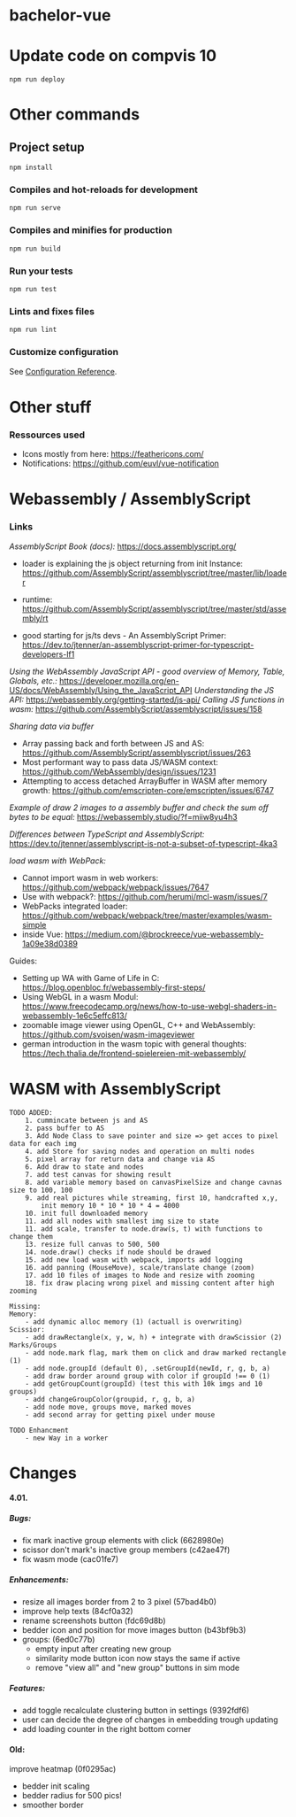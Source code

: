 # bachelor-vue

# Update code on compvis 10
```
npm run deploy
```

# Other commands
## Project setup
```
npm install
```

### Compiles and hot-reloads for development
```
npm run serve
```

### Compiles and minifies for production
```
npm run build
```

### Run your tests
```
npm run test
```

### Lints and fixes files
```
npm run lint
```

### Customize configuration
See [Configuration Reference](https://cli.vuejs.org/config/).


# Other stuff

### Ressources used
- Icons mostly from here: https://feathericons.com/
- Notifications: https://github.com/euvl/vue-notification 

# Webassembly / AssemblyScript


### Links
_AssemblyScript Book (docs):_ 
https://docs.assemblyscript.org/
 - loader is explaining the js object returning from init Instance: https://github.com/AssemblyScript/assemblyscript/tree/master/lib/loader
 - runtime: https://github.com/AssemblyScript/assemblyscript/tree/master/std/assembly/rt

- good starting for js/ts devs - An AssemblyScript Primer: https://dev.to/jtenner/an-assemblyscript-primer-for-typescript-developers-lf1

_Using the WebAssembly JavaScript API - good overview of Memory, Table, Globals, etc.:_ https://developer.mozilla.org/en-US/docs/WebAssembly/Using_the_JavaScript_API
_Understanding the JS API:_ https://webassembly.org/getting-started/js-api/
_Calling JS functions in wasm:_ https://github.com/AssemblyScript/assemblyscript/issues/158
 
_Sharing data via buffer_ 
- Array passing back and forth between JS and AS: https://github.com/AssemblyScript/assemblyscript/issues/263 
- Most performant way to pass data JS/WASM context: https://github.com/WebAssembly/design/issues/1231
- Attempting to access detached ArrayBuffer in WASM after memory growth: https://github.com/emscripten-core/emscripten/issues/6747

_Example of draw 2 images to a assembly buffer and check the sum off bytes to be equal:_
https://webassembly.studio/?f=miiw8yu4h3

_Differences between TypeScript and AssemblyScript:_ https://dev.to/jtenner/assemblyscript-is-not-a-subset-of-typescript-4ka3 

_load wasm with WebPack:_
- Cannot import wasm in web workers: https://github.com/webpack/webpack/issues/7647
- Use with webpack?: https://github.com/herumi/mcl-wasm/issues/7
- WebPacks integrated loader: https://github.com/webpack/webpack/tree/master/examples/wasm-simple
- inside Vue: https://medium.com/@brockreece/vue-webassembly-1a09e38d0389

Guides:
- Setting up WA with Game of Life in C: https://blog.openbloc.fr/webassembly-first-steps/
- Using WebGL in a wasm Modul: https://www.freecodecamp.org/news/how-to-use-webgl-shaders-in-webassembly-1e6c5effc813/
- zoomable image viewer using OpenGL, C++ and WebAssembly: https://github.com/svoisen/wasm-imageviewer
- german introduction in the wasm topic with general thoughts: https://tech.thalia.de/frontend-spielereien-mit-webassembly/


# WASM with AssemblyScript
    TODO ADDED:
        1. cummincate between js and AS
        2. pass buffer to AS
        3. Add Node Class to save pointer and size => get acces to pixel data for each img
        4. add Store for saving nodes and operation on multi nodes
        5. pixel array for return data and change via AS
        6. Add draw to state and nodes
        7. add test canvas for showing result
        8. add variable memory based on canvasPixelSize and change cavnas size to 100, 100
        9. add real pictures while streaming, first 10, handcrafted x,y,
            init memory 10 * 10 * 10 * 4 = 4000
        10. init full downloaded memory
        11. add all nodes with smallest img size to state
        11. add scale, transfer to node.draw(s, t) with functions to change them
        13. resize full canvas to 500, 500
        14. node.draw() checks if node should be drawed
        15. add new load wasm with webpack, imports add logging
        16. add panning (MouseMove), scale/translate change (zoom)
        17. add 10 files of images to Node and resize with zooming
        18. fix draw placing wrong pixel and missing content after high zooming

    Missing: 
    Memory: 
        - add dynamic alloc memory (1) (actuall is overwriting) 
    Scissior:
        - add drawRectangle(x, y, w, h) + integrate with drawScissior (2)
    Marks/Groups
        - add node.mark flag, mark them on click and draw marked rectangle (1)  
        - add node.groupId (default 0), .setGroupId(newId, r, g, b, a)
        - add draw border around group with color if groupId !== 0 (1)
        - add getGroupCount(groupId) (test this with 10k imgs and 10 groups)
        - add changeGroupColor(groupid, r, g, b, a) 
        - add node move, groups move, marked moves
        - add second array for getting pixel under mouse

    TODO Enhancment
        - new Way in a worker

# Changes

#### 4.01.
##### Bugs:
- fix mark inactive group elements with click (6628980e)
- scissor don't mark's inactive group members (c42ae47f)
- fix wasm mode (cac01fe7)
  
##### Enhancements:
- resize all images border from 2 to 3 pixel (57bad4b0)
- improve help texts (84cf0a32)
- rename screenshots button (fdc69d8b)
- bedder icon and position for move images button (b43bf9b3)
- groups: (6ed0c77b)
    - empty input after creating new group
    - similarity mode button icon now stays the same if active
    - remove "view all" and "new group" buttons in sim mode
    
##### Features:
- add toggle recalculate clustering button in settings (9392fdf6)
- user can decide the degree of changes in embedding trough updating 
- add loading counter in the right bottom corner

#### Old:
improve heatmap (0f0295ac)
+ bedder init scaling
+ bedder radius for 500 pics!
+ smoother border
